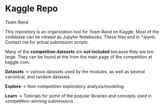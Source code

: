 <h1>Kaggle Repo</h1>

<i>Team Rand</i>

This repository is an organization tool for Team Rand on Kaggle. Most of the codebase can be viewed as Jupyter Notebooks.
These files end in *.ipynb. Contact me for actual submission scripts.

Many of the <b>competition datasets</b> are <b>not included</b> because they are too large. They can be found at the 
from the main page of the competition at <a>kaggle.com</a>.

<b>Datasets</b> -> various datasets used by the modules, as well as several canonical, and random datasets.

<b>Explore</b> -> Non-competition exploratory analysis/modeling.

<b>Learn</b> -> Tutorials for some of the popular libraries and concepts used in competition-winning submissions.
